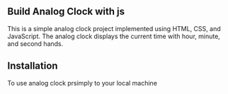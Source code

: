 ## Build Analog Clock with js

This is a simple analog clock project implemented using HTML, CSS, and JavaScript. The analog clock displays the current time with hour, minute, and second hands.


## Installation

To use  analog clock prsimply   to your local machine 